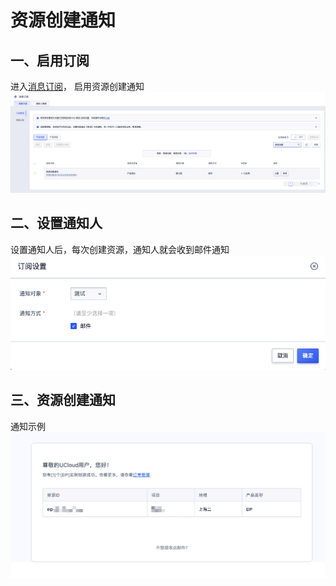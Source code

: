 # 资源创建通知

## 一、启用订阅
进入[消息订阅](https://console.ucloud.cn/usns/umsg?tab=topic)， 启用资源创建通知
![](/images/资源创建通知.png)


## 二、设置通知人
设置通知人后，每次创建资源，通知人就会收到邮件通知
![](/images/object.png)

## 三、资源创建通知
通知示例
![](/images/information.png)

